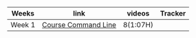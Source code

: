 | Weeks  | link                                                                                                            | videos   | Tracker |
| ------ | --------------------------------------------------------------------------------------------------------------- | -------- | ------- |
| Week 1 | [Course Command Line](https://youtube.com/playlist?list=PLDoPjvoNmBAxzNO8ixW83Sf8FnLy_MkUT&si=KZB4iY782zvYxU29) | 8(1:07H) |         |
